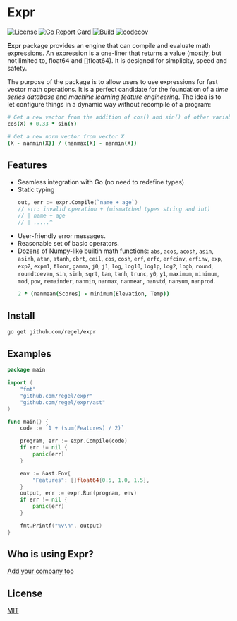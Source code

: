 # Expr 

[![License](https://img.shields.io/badge/license-MIT-blue.svg)](https://opensource.org/license/mit-0/)
[![Go Report Card](https://goreportcard.com/badge/github.com/regel/expr)](https://goreportcard.com/report/github.com/regel/expr)
[![Build](https://github.com/regel/expr/actions/workflows/build.yaml/badge.svg)](https://github.com/regel/expr/actions/workflows/build.yaml)
[![codecov](https://codecov.io/gh/regel/expr/branch/main/graph/badge.svg)](https://codecov.io/gh/regel/expr)

**Expr** package provides an engine that can compile and evaluate math expressions. 
An expression is a one-liner that returns a value (mostly, but not limited to, float64 and []float64).
It is designed for simplicity, speed and safety.

The purpose of the package is to allow users to use expressions for fast vector math operations.
It is a perfect candidate for the foundation of a _time series database_ and _machine learning feature engineering_.
The idea is to let configure things in a dynamic way without recompile of a program:

```coffeescript
# Get a new vector from the addition of cos() and sin() of other variables
cos(X) + 0.33 * sin(Y)

# Get a new norm vector from vector X
(X - nanmin(X)) / (nanmax(X) - nanmin(X))
```

## Features

* Seamless integration with Go (no need to redefine types)
* Static typing
  ```go
  out, err := expr.Compile(`name + age`)
  // err: invalid operation + (mismatched types string and int)
  // | name + age
  // | .....^
  ```
* User-friendly error messages.
* Reasonable set of basic operators.
* Dozens of Numpy-like builtin math functions: `abs`, `acos`, `acosh`, `asin`, `asinh`, `atan`, `atanh`, `cbrt`, `ceil`, `cos`, `cosh`, `erf`, `erfc`, `erfcinv`, `erfinv`, `exp`, `exp2`, `expm1`, `floor`, `gamma`, `j0`, `j1`, `log`, `log10`, `log1p`, `log2`, `logb`, `round`, `roundtoeven`, `sin`, `sinh`, `sqrt`, `tan`, `tanh`, `trunc`, `y0`, `y1`, `maximum`, `minimum`, `mod`, `pow`, `remainder`, `nanmin`, `nanmax`, `nanmean`, `nanstd`, `nansum`, `nanprod`.
  ```coffeescript
  2 * (nanmean(Scores) - minimum(Elevation, Temp))
  ```

## Install

```
go get github.com/regel/expr
```

## Examples

```go
package main

import (
	"fmt"
	"github.com/regel/expr"
	"github.com/regel/expr/ast"
)

func main() {
	code := `1 + (sum(Features) / 2)`

	program, err := expr.Compile(code)
	if err != nil {
		panic(err)
	}

	env := &ast.Env{
		"Features": []float64{0.5, 1.0, 1.5},
	}
	output, err := expr.Run(program, env)
	if err != nil {
		panic(err)
	}

	fmt.Printf("%v\n", output)
}
```


## Who is using Expr?

[Add your company too](https://github.com/regel/expr/edit/main/README.md)

## License

[MIT](LICENSE)
